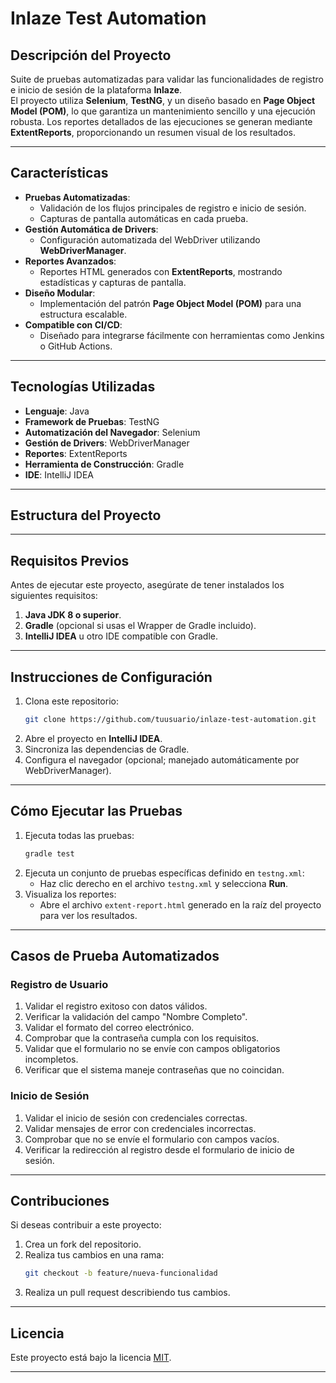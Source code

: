 # **Inlaze Test Automation**

## **Descripción del Proyecto**
Suite de pruebas automatizadas para validar las funcionalidades de registro e inicio de sesión de la plataforma **Inlaze**.  
El proyecto utiliza **Selenium**, **TestNG**, y un diseño basado en **Page Object Model (POM)**, lo que garantiza un mantenimiento sencillo y una ejecución robusta. Los reportes detallados de las ejecuciones se generan mediante **ExtentReports**, proporcionando un resumen visual de los resultados.

---

## **Características**
- **Pruebas Automatizadas**: 
  - Validación de los flujos principales de registro e inicio de sesión.
  - Capturas de pantalla automáticas en cada prueba.
- **Gestión Automática de Drivers**:
  - Configuración automatizada del WebDriver utilizando **WebDriverManager**.
- **Reportes Avanzados**:
  - Reportes HTML generados con **ExtentReports**, mostrando estadísticas y capturas de pantalla.
- **Diseño Modular**:
  - Implementación del patrón **Page Object Model (POM)** para una estructura escalable.
- **Compatible con CI/CD**:
  - Diseñado para integrarse fácilmente con herramientas como Jenkins o GitHub Actions.

---

## **Tecnologías Utilizadas**
- **Lenguaje**: Java
- **Framework de Pruebas**: TestNG
- **Automatización del Navegador**: Selenium
- **Gestión de Drivers**: WebDriverManager
- **Reportes**: ExtentReports
- **Herramienta de Construcción**: Gradle
- **IDE**: IntelliJ IDEA

---

## **Estructura del Proyecto**

---

## **Requisitos Previos**
Antes de ejecutar este proyecto, asegúrate de tener instalados los siguientes requisitos:
1. **Java JDK 8 o superior**.
2. **Gradle** (opcional si usas el Wrapper de Gradle incluido).
3. **IntelliJ IDEA** u otro IDE compatible con Gradle.

---

## **Instrucciones de Configuración**
1. Clona este repositorio:
   ```bash
   git clone https://github.com/tuusuario/inlaze-test-automation.git

2. Abre el proyecto en **IntelliJ IDEA**.
3. Sincroniza las dependencias de Gradle.
4. Configura el navegador (opcional; manejado automáticamente por WebDriverManager).

---

## **Cómo Ejecutar las Pruebas**
1. Ejecuta todas las pruebas:
   ```bash
   gradle test
   ```
2. Ejecuta un conjunto de pruebas específicas definido en `testng.xml`:
   - Haz clic derecho en el archivo `testng.xml` y selecciona **Run**.
3. Visualiza los reportes:
   - Abre el archivo `extent-report.html` generado en la raíz del proyecto para ver los resultados.

---

## **Casos de Prueba Automatizados**
### **Registro de Usuario**
1. Validar el registro exitoso con datos válidos.
2. Verificar la validación del campo "Nombre Completo".
3. Validar el formato del correo electrónico.
4. Comprobar que la contraseña cumpla con los requisitos.
5. Validar que el formulario no se envíe con campos obligatorios incompletos.
6. Verificar que el sistema maneje contraseñas que no coincidan.

### **Inicio de Sesión**
1. Validar el inicio de sesión con credenciales correctas.
2. Validar mensajes de error con credenciales incorrectas.
3. Comprobar que no se envíe el formulario con campos vacíos.
4. Verificar la redirección al registro desde el formulario de inicio de sesión.

---

## **Contribuciones**
Si deseas contribuir a este proyecto:
1. Crea un fork del repositorio.
2. Realiza tus cambios en una rama:
   ```bash
   git checkout -b feature/nueva-funcionalidad
   ```
3. Realiza un pull request describiendo tus cambios.

---

## **Licencia**
Este proyecto está bajo la licencia [MIT](LICENSE).

---




